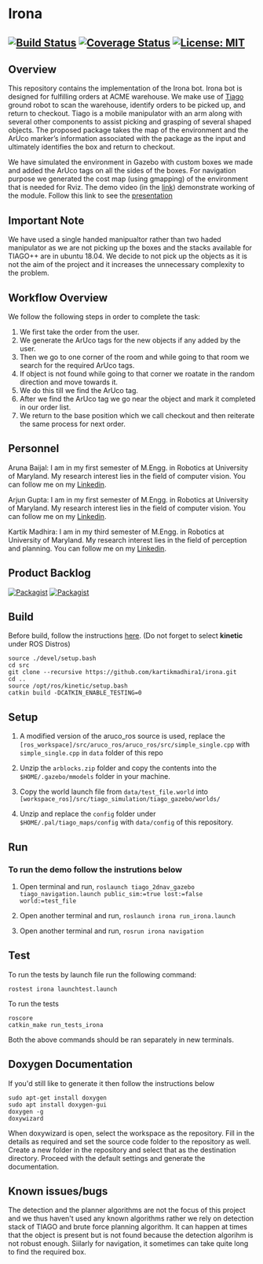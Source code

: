 # Irona
[![Build Status](https://travis-ci.org/kartikmadhira1/irona.svg?branch=master)](https://travis-ci.org/kartikmadhira1/irona)
[![Coverage Status](https://coveralls.io/repos/github/kartikmadhira1/irona/badge.svg?branch=master)](https://coveralls.io/github/kartikmadhira1/irona?branch=master)
[![License: MIT](https://img.shields.io/badge/License-MIT-yellow.svg)](https://opensource.org/licenses/MIT)
---

## Overview
This repository contains the implementation of the Irona bot. Irona bot is designed for fulfilling orders at ACME warehouse. We make use of [Tiago](http://wiki.ros.org/Robots/TIAGo) ground robot to scan the warehouse, identify orders to be picked up, and return to checkout. Tiago is a mobile manipulator with an arm along with several other components to assist picking and grasping of several shaped objects. The proposed package takes the map of the environment and the ArUco marker’s information associated with the package as the input and ultimately identifies the box and return to checkout.

We have simulated the environment in Gazebo with custom boxes we made and added the ArUco tags on all the sides of the boxes. For navigation purpose we generated the cost map (using gmapping) of the environment that is needed for Rviz. The demo video (in the [link](https://www.youtube.com/watch?v=KtEz1Rg7yDQ)) demonstrate working of the module. Follow this link to see the [presentation](https://docs.google.com/presentation/d/1UsQv2Wr_OAlb6k0SwDVfIxZ-JRweug0noO7-aXSkxKE/edit?usp=sharing)

## Important Note
We have used a single handed manipualtor rather than two haded manipulator as we are not picking up the boxes and the stacks available for TIAGO++ are in ubuntu 18.04. We decide to not pick up the objects as it is not the aim of the project and it increases the unnecessary complexity to the problem.
## Workflow Overview
We follow the following steps in order to complete the task:
1. We first take the order from the user.
2. We generate the ArUco tags for the new objects if any added by the user.
3. Then we go to one corner of the room and while going to that room we search for the required ArUco tags.
4. If object is not found while going to that corner we roatate in the random direction and move towards it.
5. We do this till we find the ArUco tag.
6. After we find the ArUco tag we go near the object and mark it completed in our order list.
7. We return to the base position which we call checkout and then reiterate the same process for next order.

## Personnel
Aruna Baijal: I am in my first semester of M.Engg. in Robotics at University of Maryland. My research interest lies in the field of computer vision. You can follow me on my [Linkedin](www.linkedin.com/in/arunabaijal).

Arjun Gupta: I am in my first semester of M.Engg. in Robotics at University of Maryland. My research interest lies in the field of computer vision. You can follow me on my [Linkedin](https://www.linkedin.com/in/arjung27/).

Kartik Madhira: I am in my third semester of M.Engg. in Robotics at University of Maryland. My research interest lies in the field of perception and planning. You can follow me on my [Linkedin](https://www.linkedin.com/in/kartik-madhira-aa1555115/).

## Product Backlog
[![Packagist](https://img.shields.io/badge/AIP-Backlog-orange)](https://docs.google.com/spreadsheets/d/1VPSi_rlRrJmCR6A3MWS8m1NzFee9nrs-7Fvtm07FDjw/edit?usp=sharing)
[![Packagist](https://img.shields.io/badge/AIP-Sprint-brightgreen)](https://docs.google.com/document/d/1W-qpNAWPG2eSJVatFzp8255uD5t4aVNCYX3F4T-HzEI/edit)

## Build
Before build, follow the instructions [here](http://wiki.ros.org/Robots/TIAGo/Tutorials/Installation/TiagoSimulation). (Do not forget to select **kinetic** under ROS Distros)
```
source ./devel/setup.bash
cd src
git clone --recursive https://github.com/kartikmadhira1/irona.git
cd ..
source /opt/ros/kinetic/setup.bash
catkin build -DCATKIN_ENABLE_TESTING=0
```
## Setup

1. A modified version of the aruco_ros source is used, replace the `[ros_workspace]/src/aruco_ros/aruco_ros/src/simple_single.cpp` with `simple_single.cpp` in `data` folder of this repo

1. Unzip the `arblocks.zip` folder and copy the contents into the `$HOME/.gazebo/mmodels` folder in your machine. 

1. Copy the world launch file from `data/test_file.world` into `[workspace_ros]/src/tiago_simulation/tiago_gazebo/worlds/` 
1. Unzip and replace the `config` folder under `$HOME/.pal/tiago_maps/config` with `data/config` of this repository.

## Run
### To run the demo follow the instrutions below
1. Open terminal and run, 
`roslaunch tiago_2dnav_gazebo tiago_navigation.launch public_sim:=true lost:=false world:=test_file`

2. Open another terminal and run, 
`roslaunch irona run_irona.launch`

3. Open another terminal and run,
`rosrun irona navigation`
## Test
To run the tests by launch file run the following command:
```
rostest irona launchtest.launch
```
To run the tests
```
roscore
catkin_make run_tests_irona
```
Both the above commands should be ran separately in new terminals.

## Doxygen Documentation
If you'd still like to generate it then follow the instructions below
```
sudo apt-get install doxygen
sudo apt install doxygen-gui
doxygen -g
doxywizard
```
When doxywizard is open, select the workspace as the repository. Fill in the details as required and set the source code folder to the repository as well. Create a new folder in the repository and select that as the destination directory. Proceed with the default settings and generate the documentation.


## Known issues/bugs
The detection and the planner algorithms are not the focus of this project and we thus haven't used any known algorithms rather we rely on detection stack of TIAGO and brute force planning algorithm. It can happen at times that the object is present but is not found because the detection algorihm is not robust enough. Siilarly for navigation, it sometimes can take quite long to find the required box.
